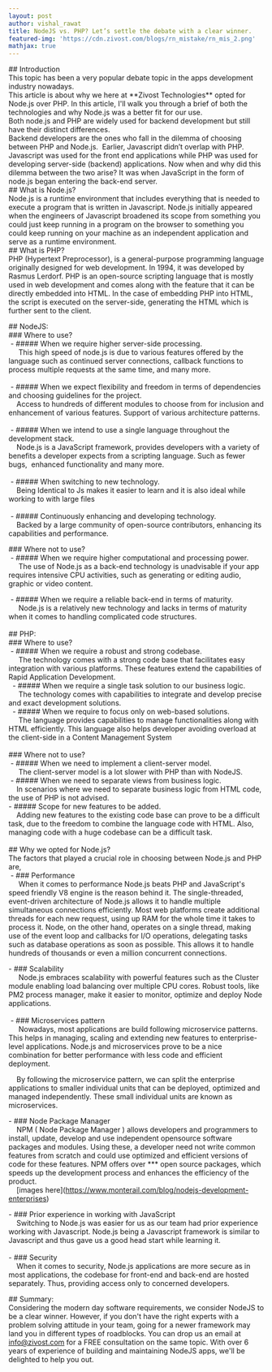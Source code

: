 ```yaml
---
layout: post
author: vishal_rawat
title: NodeJS vs. PHP? Let’s settle the debate with a clear winner.
featured-img: 'https://cdn.zivost.com/blogs/rn_mistake/rn_mis_2.png'
mathjax: true
---
```


\#\# Introduction<br>This topic has been a very popular debate topic in the apps development industry nowadays.<br>This article is about why we here at \*\*Zivost Technologies\*\* opted for Node.js over PHP. In this article, I'll walk you through a brief of both the technologies and why Node.js was a better fit for our use.<br>Both node.js and PHP are widely used for backend development but still have their distinct differences.<br>Backend developers are the ones who fall in the dilemma of choosing between PHP and Node.js. &nbsp;Earlier, Javascript didn’t overlap with PHP. Javascript was used for the front end applications while PHP was used for developing server-side (backend) applications. Now when and why did this dilemma between the two arise? It was when JavaScript in the form of node.js began entering the back-end server.<br>\#\# What is Node.js?<br>Node.js is a runtime environment that includes everything that is needed to execute a program that is written in Javascript. Node.js initially appeared when the engineers of Javascript broadened its scope from something you could just keep running in a program on the browser to something you could keep running on your machine as an independent application and serve as a runtime environment.<br>\#\# What is PHP?<br>PHP (Hypertext Preprocessor), is a general-purpose programming language originally designed for web development. In 1994, it was developed by Rasmus Lerdorf. PHP is an open-source scripting language that is mostly used in web development and comes along with the feature that it can be directly embedded into HTML. In the case of embedding PHP into HTML, the script is executed on the server-side, generating the HTML which is further sent to the client.

\#\# NodeJS:<br>\#\#\# Where to use?<br>&nbsp;- \#\#\#\#\# When we require higher server-side processing.<br>&nbsp;&nbsp; &nbsp; This high speed of node.js is due to various features offered by the language such as continued server connections, callback functions to process multiple requests at the same time, and many more.<br>&nbsp;&nbsp; &nbsp;&nbsp;<br>&nbsp;- \#\#\#\#\# When we expect flexibility and freedom in terms of dependencies and choosing guidelines for the project.<br>&nbsp;&nbsp; &nbsp;Access to hundreds of different modules to choose from for inclusion and enhancement of various features. Support of various architecture patterns.<br>&nbsp;&nbsp; &nbsp;<br>&nbsp;- \#\#\#\#\# When we intend to use a single language throughout the development stack.<br>&nbsp;&nbsp; &nbsp;Node.js is a JavaScript framework, provides developers with a variety of benefits a developer expects from a scripting language. Such as fewer bugs, &nbsp;enhanced functionality and many more.<br>&nbsp;&nbsp; &nbsp;<br>&nbsp;- \#\#\#\#\# When switching to new technology.<br>&nbsp;&nbsp; &nbsp;Being Identical to Js makes it easier to learn and it is also ideal while working to with large files<br>&nbsp;&nbsp; &nbsp;<br>&nbsp;- \#\#\#\#\# Continuously enhancing and developing technology.<br>&nbsp;&nbsp; &nbsp;Backed by a large community of open-source contributors, enhancing its capabilities and performance.

\#\#\# Where not to use?<br>&nbsp;- \#\#\#\#\# When we require higher computational and processing power.<br>&nbsp;&nbsp; &nbsp; The use of Node.js as a back-end technology is unadvisable if your app requires intensive CPU activities, such as generating or editing audio, graphic or video content.

&nbsp;- \#\#\#\#\# When we require a reliable back-end in terms of maturity.<br>&nbsp;&nbsp; &nbsp; Node.js is a relatively new technology and lacks in terms of maturity when it comes to handling complicated code structures.<br>&nbsp;&nbsp; &nbsp;&nbsp;<br>\#\# PHP:<br>\#\#\# Where to use?<br>&nbsp;- \#\#\#\#\# When we require a robust and strong codebase.<br>&nbsp;&nbsp; &nbsp; The technology comes with a strong code base that facilitates easy integration with various platforms. These features extend the capabilities of Rapid Application Development.<br>&nbsp; - \#\#\#\#\# When we require a single task solution to our business logic.<br>&nbsp;&nbsp; &nbsp; The technology comes with capabilities to integrate and develop precise and exact development solutions.<br>&nbsp; - \#\#\#\#\# When we require to focus only on web-based solutions.<br>&nbsp;&nbsp; &nbsp; The language provides capabilities to manage functionalities along with HTML efficiently. This language also helps developer avoiding overload at the client-side in a Content Management System<br>&nbsp;&nbsp; &nbsp;&nbsp;<br>\#\#\# Where not to use?<br>&nbsp;- \#\#\#\#\# When we need to implement a client-server model.<br>&nbsp;&nbsp; &nbsp; The client-server model is a lot slower with PHP than with NodeJS.<br>&nbsp;- \#\#\#\#\# When we need to separate views from business logic.<br>&nbsp;&nbsp; &nbsp;In scenarios where we need to separate business logic from HTML code, the use of PHP is not advised.<br>\- \#\#\#\#\# Scope for new features to be added.<br>&nbsp;&nbsp; &nbsp;Adding new features to the existing code base can prove to be a difficult task, due to the freedom to combine the language code with HTML. Also, managing code with a huge codebase can be a difficult task.<br>&nbsp;&nbsp; &nbsp;<br>\#\# Why we opted for Node.js?<br>The factors that played a crucial role in choosing between Node.js and PHP are,<br>&nbsp;- \#\#\# Performance<br>&nbsp;&nbsp; &nbsp; When it comes to performance Node.js beats PHP and JavaScript's speed friendly V8 engine is the reason behind it. The single-threaded, event-driven architecture of Node.js allows it to handle multiple simultaneous connections efficiently. Most web platforms create additional threads for each new request, using up RAM for the whole time it takes to process it. Node, on the other hand, operates on a single thread, making use of the event loop and callbacks for I/O operations, delegating tasks such as database operations as soon as possible. This allows it to handle hundreds of thousands or even a million concurrent connections.

\- \#\#\# Scalability<br>&nbsp;&nbsp; &nbsp; Node.js embraces scalability with powerful features such as the Cluster module enabling load balancing over multiple CPU cores. Robust tools, like PM2 process manager, make it easier to monitor, optimize and deploy Node applications.<br>&nbsp;&nbsp; &nbsp; &nbsp; &nbsp;&nbsp;<br>&nbsp;- \#\#\# Microservices pattern<br>&nbsp;&nbsp; &nbsp; Nowadays, most applications are build following microservice patterns. This helps in managing, scaling and extending new features to enterprise-level applications. Node.js and microservices prove to be a nice combination for better performance with less code and efficient deployment.

&nbsp; &nbsp; By following the microservice pattern, we can split the enterprise applications to smaller individual units that can be deployed, optimized and managed independently. These small individual units are known as microservices.

\- \#\#\# Node Package Manager<br>&nbsp;&nbsp; &nbsp;NPM ( Node Package Manager ) allows developers and programmers to install, update, develop and use independent opensource software packages and modules. Using these, a developer need not write common features from scratch and could use optimized and efficient versions of code for these features. NPM offers over \*\*\* open source packages, which speeds up the development process and enhances the efficiency of the product.<br>&nbsp; &nbsp; \[images here\](https://www.monterail.com/blog/nodejs-development-enterprises)

\- \#\#\# Prior experience in working with JavaScript<br>&nbsp;&nbsp; &nbsp;Switching to Node.js was easier for us as our team had prior experience working with Javascript. Node.js being a Javascript framework is similar to Javascript and thus gave us a good head start while learning it.<br>&nbsp;&nbsp; &nbsp; &nbsp; &nbsp;<br>\- \#\#\# Security<br>&nbsp;&nbsp; &nbsp;When it comes to security, Node.js applications are more secure as in most applications, the codebase for front-end and back-end are hosted separately. Thus, providing access only to concerned developers.

\#\# Summary:<br>Considering the modern day software requirements, we consider NodeJS to be a clear winner. However, if you don't have the right experts with a problem solving attitude in your team, going for a newer framework may land you in different types of roadblocks. You can drop us an email at info@zivost.com for a FREE consultation on the same topic. With over 6 years of experience of building and maintaining NodeJS apps, we'll be delighted to help you out.